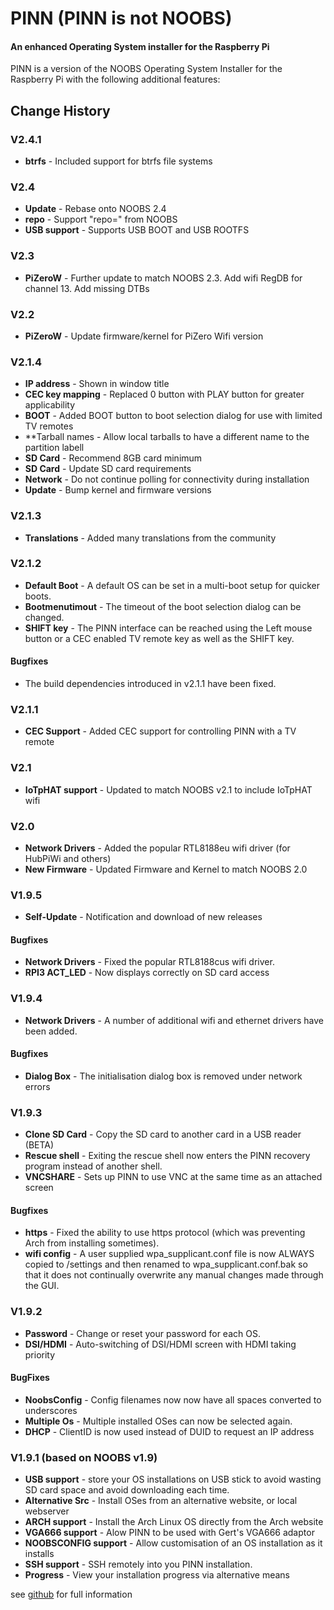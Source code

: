 # PINN (PINN is not NOOBS)
#### An enhanced Operating System installer for the Raspberry Pi

PINN is a version of the NOOBS Operating System Installer for the Raspberry Pi with the following additional features:

## Change History

### V2.4.1

- **btrfs**           - Included support for btrfs file systems

### V2.4

- **Update**          - Rebase onto NOOBS 2.4
- **repo**            - Support "repo=" from NOOBS
- **USB support**     - Supports USB BOOT and USB ROOTFS

### V2.3

- **PiZeroW**         - Further update to match NOOBS 2.3. Add wifi RegDB for channel 13. Add missing DTBs

### V2.2

- **PiZeroW**         - Update firmware/kernel for PiZero Wifi version

### V2.1.4

- **IP address**      - Shown in window title
- **CEC key mapping** - Replaced  0 button with PLAY button for greater applicability
- **BOOT**            - Added BOOT button to boot selection dialog for use with limited TV remotes
- **Tarball names     - Allow local tarballs to have a different name to the partition labell
- **SD Card**         - Recommend 8GB card minimum
- **SD Card**         - Update SD card requirements
- **Network**         - Do not continue polling for connectivity during installation
- **Update**          - Bump kernel and firmware versions


### V2.1.3

- **Translations**    - Added many translations from the community

### V2.1.2 

- **Default Boot**    - A default OS can be set in a multi-boot setup for quicker boots.
- **Bootmenutimout**  - The timeout of the boot selection dialog can be changed.
- **SHIFT key**       - The PINN interface can be reached using the Left mouse button or a CEC enabled TV remote key as well as the SHIFT key.

#### Bugfixes

- The build dependencies introduced in v2.1.1 have been fixed.

### V2.1.1

- **CEC Support**     - Added CEC support for controlling PINN with a TV remote

### V2.1

- **IoTpHAT support** - Updated to match NOOBS v2.1 to include IoTpHAT wifi

### V2.0

- **Network Drivers** - Added the popular RTL8188eu wifi driver (for HubPiWi and others)
- **New Firmware**    - Updated Firmware and Kernel to match NOOBS 2.0

### V1.9.5 

- **Self-Update**     - Notification and download of new releases

#### Bugfixes

- **Network Drivers** - Fixed the popular RTL8188cus wifi driver.
- **RPI3 ACT_LED**    - Now displays correctly on SD card access


### V1.9.4

- **Network Drivers** - A number of additional wifi and ethernet drivers have been added.

#### Bugfixes

- **Dialog Box**      - The initialisation dialog box is removed under network errors


### V1.9.3

- **Clone SD Card**   - Copy the SD card to another card in a USB reader (BETA)
- **Rescue shell**    - Exiting the rescue shell now enters the PINN recovery program instead of another shell.
- **VNCSHARE**        - Sets up PINN to use VNC at the same time as an attached screen

#### Bugfixes

- **https**           - Fixed the ability to use https protocol (which was preventing Arch from installing sometimes).
- **wifi config**     - A user supplied wpa_supplicant.conf file is now ALWAYS copied to /settings and then renamed to wpa_supplicant.conf.bak so that it does not continually overwrite any manual changes made through the GUI.


### V1.9.2 

- **Password**        - Change or reset your password for each OS.
- **DSI/HDMI**        - Auto-switching of DSI/HDMI screen with HDMI taking priority 

#### BugFixes

- **NoobsConfig**     - Config filenames now now have all spaces converted to underscores 
- **Multiple Os**     - Multiple installed OSes can now be selected again. 
- **DHCP**            - ClientID is now used instead of DUID to request an IP address 


### V1.9.1 (based on NOOBS v1.9)

- **USB support**     - store your OS installations on USB stick to avoid wasting SD card space and avoid downloading each time.
- **Alternative Src** - Install OSes from an alternative website, or local webserver
- **ARCH support**    - Install the Arch Linux OS directly from the Arch website
- **VGA666 support**  - Alow PINN to be used with Gert's VGA666 adaptor
- **NOOBSCONFIG support** - Allow customisation of an OS installation as it installs
- **SSH support**     - SSH remotely into you PINN installation.
- **Progress**        - View your installation progress via alternative means

see  [github](https://github.com/procount/pinn) for full information





